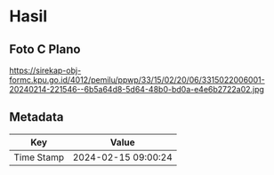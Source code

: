 # Hasil

## Foto C Plano

https://sirekap-obj-formc.kpu.go.id/4012/pemilu/ppwp/33/15/02/20/06/3315022006001-20240214-221546--6b5a64d8-5d64-48b0-bd0a-e4e6b2722a02.jpg


## Metadata

| Key        | Value               |
| ---------- | ------------------- |
| Time Stamp | 2024-02-15 09:00:24 |



